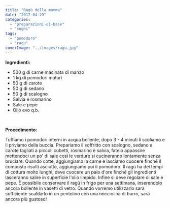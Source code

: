 ```yaml
---
title: "Ragù della mamma"
date: "2017-04-29"
categories: 
  - "preparazioni-di-base"
  - "sughi"
tags: 
  - "pomodoro"
  - "ragu"
coverImage: "../images/ragu.jpg"
---
```


**Ingredienti:**

- 500 g di carne macinata di manzo
- 1 kg di pomodori maturi
- 50 g di carote
- 50 g di sedano
- 50 g di scalogno
- Salvia e rosmarino
- Sale e pepe
- Olio evo q.b.

 

**Procedimento:**

Tuffiamo i pomodori interni in acqua bollente, dopo 3 - 4 minuti li scoliamo e li priviamo della buccia. Prepariamo il soffritto con scalogno, sedano e carote tagliati a piccoli cubetti, rosmarino e salvia, fatelo appassire mettendoci un po' di sale così le verdure si cucineranno lentamente senza bruciare. Quando cotte, aggiungiamo la carne e lasciamo cuocere finché il composto risulti asciutto, aggiungiamo poi il pomodoro. Il ragù ha dei tempi di cottura molto lunghi, deve cuocere un paio d'ore finché gli ingredienti lasceranno salire in superficie l'olio limpido. Infine si deve regolare di sale e pepe. È possibile conservare il ragù in frigo per una settimana, inserendolo ancora bollente in vasetti di vetro. Quando vorremo utilizzarlo sarà sufficiente scaldarlo in un pentolino con una nocciolina di burro, sarà ancora più gustoso!
